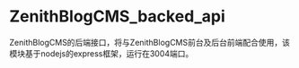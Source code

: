 # ZenithBlogCMS_backed_api

ZenithBlogCMS的后端接口，将与ZenithBlogCMS前台及后台前端配合使用，该模块基于nodejs的express框架，运行在3004端口。
